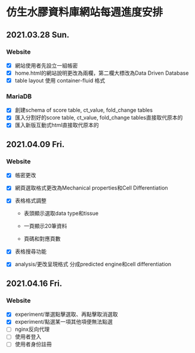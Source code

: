 # 仿生水膠資料庫網站每週進度安排
## 2021.03.28 Sun.
### Website
- [x] 網站使用者先設立一組帳密
- [x] home.html的網站說明更改為兩欄，第二欄大標改為Data Driven Database
- [x] table layout 使用 container-fluid 格式
### MariaDB
- [x] 創建schema of score table, ct_value, fold_change tables
- [x] 匯入分割好的score table, ct_value, fold_change tables直接取代原本的
- [x] 匯入新版互動式html直接取代原本的

## 2021.04.09 Fri.

### Website

- [x] 帳密更改

- [x] 網頁選取格式更改為Mechanical properties和Cell Differentiation

- [x] 表格格式調整

  - 表頭顯示選取data type和tissue

  - 一頁顯示20筆資料
  - 頁碼和對應頁數

- [x] 表格搜尋功能

- [x] analysis/更改呈現格式
  分成predicted engine和cell differentiation

## 2021.04.16 Fri.

### Website

- [x] experiment/單選點擊選取、再點擊取消選取
- [x] experiment/點選某一項其他項便無法點選
- [ ] nginx反向代理
- [ ] 使用者登入
- [ ] 使用者身份註冊